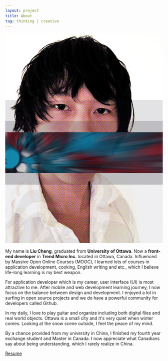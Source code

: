 ```yaml
---
layout: project
title: About
tag: thinking | creative
---
```


<img alt="Liu Cheng's selfie" class="image left avatar" src="/assets/img/liu-cheng.jpg" />

My name is **Liu Cheng**, graduated from **University of Ottawa**. Now a **front-end developer** in **Trend Micro Inc.** located in Ottawa, Canada.
Influenced by Massive Open Online Courses (MOOC), I learned lots of courses in application development, cooking, English writing and etc., which I believe life-long learning is my best weapon.

For application developer which is my career, user interface (UI) is most attractive to me. After mobile and web development learning journey, I now focus on the balance between design and development.
I enjoyed a lot in surfing in open source projects and we do have a powerful community for developers called Github.

In my daily, I love to play guitar and organize including both digital files and real world objects. 
Ottawa is a small city and it's very quiet when winter comes. Looking at the snow scene outside, I feel the peace of my mind. 

By a chance provided from my university in China, I finished my fourth year exchange student and Master in Canada.
I now appreciate what Canadians say about being understanding, which I rarely realize in China.

<div><a href="/assets/other/Liu Cheng - Resume.pdf" class="button special icon fa-download" target="_blank">Resume</a></div>
